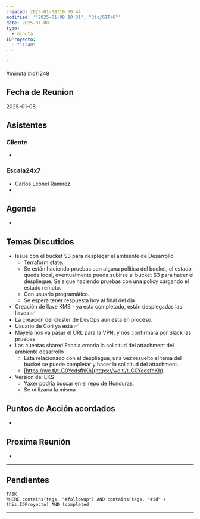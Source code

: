 ```yaml
---
created: 2025-01-08T10:30:44
modified: '"2025-01-08 10:31", "3tc/G1T+6"'
date: 2025-01-08
type:
  - minuta
IDProyecto:
  - "11248"
---
```


`

#minuta 
#id11248

## Fecha de Reunion
2025-01-08

## Asistentes

### Cliente
* 
### Escala24x7
- Carlos Leonel Ramírez
-  

## Agenda
* 
## Temas Discutidos
* Issue con el bucket S3 para desplegar el ambiente de Desarrollo
	* Terraform state.
	* Se están haciendo pruebas con alguna política del bucket, el estado queda local, eventualmente pueda subirse al bucket S3 para hacer el despliegue. Se sigue haciendo pruebas con una policy cargando el estado remoto.
	* Con usuario programático.
	* Se espera tener respuesta hoy al final del dia
* Creación de llave KMS - ya esta completado, están desplegadas las llaves ✅
* La creación del cluster de DevOps aún esta en proceso.
* Usuario de Cori ya esta ✅
* Mayela nos va pasar el URL para la VPN, y nos confirmará por Slack las pruebas
* Las cuentas shared Escala crearía la solicitud del attachment del ambiente desarrollo
	* Esta relacionado con el despliegue, una vez resuelto el tema del bucket se puede completar y hacer la solicitud del attachment.
	* [https://we.tl/t-C0YcdsfhKh](https://we.tl/t-C0YcdsfhKh)
* Version del EKS
	* Yaxer podría buscar en el repo de Honduras.
	* Se utilizaría la misma 


## Puntos de Acción acordados
- 

## Proxima Reunión
*   

--- 
## Pendientes

```dataview
TASK
WHERE contains(tags, "#followup") AND contains(tags, "#id" + this.IDProyecto) AND !completed
```

---
